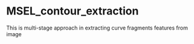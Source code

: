 # MSEL_contour_extraction
This is multi-stage approach in extracting curve fragments features from image
